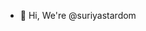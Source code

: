 - 👋 Hi, We're @suriyastardom
<!---
suriyastardom/suriyastardom is a ✨ special ✨ repository because its `README.md` (this file) appears on your GitHub profile.
You can click the Preview link to take a look at your changes.
--->

